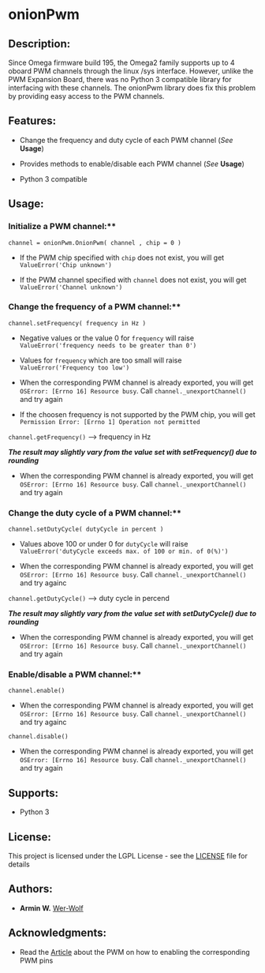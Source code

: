 # **onionPwm**



## **Description:**

Since Omega firmware build 195, the Omega2 family supports up to 4 oboard PWM channels through the linux /sys interface.
However, unlike the PWM Expansion Board, there was no Python 3 compatible library for interfacing with these channels.
The onionPwm library does fix this problem by providing easy access to the PWM channels.

## **Features:**

* Change the frequency and duty cycle of each PWM channel (*See* **Usage**)

* Provides methods to enable/disable each PWM channel (*See* **Usage**)

* Python 3 compatible

## **Usage:**

### Initialize a PWM channel:**

```channel = onionPwm.OnionPwm( channel , chip = 0 )```

* If the PWM chip specified with ```chip``` does not exist, you will get ```ValueError('Chip unknown')```

* If the PWM channel specified with ```channel``` does not exist, you will get ```ValueError('Channel unknown')```

### Change the frequency of a PWM channel:**

```channel.setFrequency( frequency in Hz )```

* Negative values or the value 0 for ```frequency``` will raise ```ValueError('frequency needs to be greater than 0')```

* Values for ```frequency``` which are too small will raise ```ValueError('Frequency too low')```

* When the corresponding PWM channel is already exported, you will get ```OSError: [Errno 16] Resource busy```. Call ```channel._unexportChannel()``` and try again

* If the choosen frequency is not supported by the PWM chip, you will get ```Permission Error: [Errno 1] Operation not permitted```

```channel.getFrequency()``` --> frequency in Hz

***The result may slightly vary from the value set with setFrequency() due to rounding***

* When the corresponding PWM channel is already exported, you will get ```OSError: [Errno 16] Resource busy```. Call ```channel._unexportChannel()``` and try again

### Change the duty cycle of a PWM channel:**

```channel.setDutyCycle( dutyCycle in percent )```

* Values above 100 or under 0 for ```dutyCycle``` will raise ```ValueError('dutyCycle exceeds max. of 100 or min. of 0(%)')```

* When the corresponding PWM channel is already exported, you will get ```OSError: [Errno 16] Resource busy```. Call ```channel._unexportChannel()``` and try againc

```channel.getDutyCycle()``` --> duty cycle in percend

***The result may slightly vary from the value set with setDutyCycle() due to rounding***

* When the corresponding PWM channel is already exported, you will get ```OSError: [Errno 16] Resource busy```. Call ```channel._unexportChannel()``` and try again

### Enable/disable a PWM channel:**

```channel.enable()```

* When the corresponding PWM channel is already exported, you will get ```OSError: [Errno 16] Resource busy```. Call ```channel._unexportChannel()``` and try againc

```channel.disable()```

* When the corresponding PWM channel is already exported, you will get ```OSError: [Errno 16] Resource busy```. Call ```channel._unexportChannel()``` and try again

## **Supports:**

* Python 3

## **License:**
This project is licensed under the LGPL License - see the [LICENSE](LICENSE) file for details

## **Authors:**

* **Armin W.** [Wer-Wolf](https://github.com/Wer-Wolf)

## **Acknowledgments:**

* Read the [Article](https://docs.onion.io/omega2-docs/generating-pwm-signals.html) about the PWM on how to enabling the corresponding PWM pins